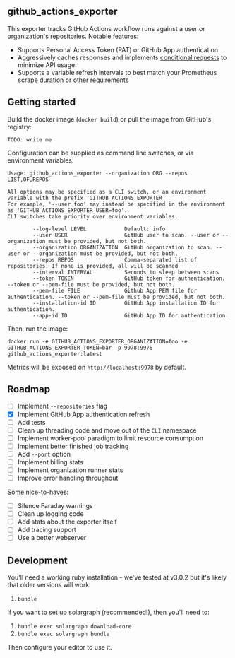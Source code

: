 ## github_actions_exporter

This exporter tracks GitHub Actions workflow runs against a user or organization's repositories. Notable features:

- Supports Personal Access Token (PAT) or GitHub App authentication
- Aggressively caches responses and implements [conditional requests](https://docs.github.com/en/rest/overview/resources-in-the-rest-api#conditional-requests) to minimize API usage.
- Supports a variable refresh intervals to best match your Prometheus scrape duration or other requirements

## Getting started

Build the docker image (`docker build`) or pull the image from GitHub's registry:

```
TODO: write me
```

Configuration can be supplied as command line switches, or via environment variables:

```
Usage: github_actions_exporter --organization ORG --repos LIST,OF,REPOS

All options may be specified as a CLI switch, or an environment variable with the prefix 'GITHUB_ACTIONS_EXPORTER_'
For example, '--user foo' may instead be specified in the environment as 'GITHUB_ACTIONS_EXPORTER_USER=foo'.
CLI switches take priority over environment variables.

        --log-level LEVEL            Default: info
        --user USER                  GitHub user to scan. --user or --organization must be provided, but not both.
        --organization ORGANIZATION  GitHub organization to scan. --user or --organization must be provided, but not both.
        --repos REPOS                Comma-separated list of repositories. If none is provided, all will be scanned
        --interval INTERVAL          Seconds to sleep between scans
        --token TOKEN                GitHub token for authentication. --token or --pem-file must be provided, but not both.
        --pem-file FILE              Github App PEM file for authentication. --token or --pem-file must be provided, but not both.
        --installation-id ID         GitHub App installation ID for authentication.
        --app-id ID                  GitHub App ID for authentication.
```

Then, run the image:

```
docker run -e GITHUB_ACTIONS_EXPORTER_ORGANIZATION=foo -e GITHUB_ACTIONS_EXPORTER_TOKEN=bar -p 9978:9978 github_actions_exporter:latest
```

Metrics will be exposed on `http://localhost:9978` by default.

## Roadmap

- [ ] Implement `--repositories` flag
- [x] Implement GitHub App authentication refresh
- [ ] Add tests
- [ ] Clean up threading code and move out of the `CLI` namespace
- [ ] Implement worker-pool paradigm to limit resource consumption
- [ ] Implement better finished job tracking
- [ ] Add `--port` option
- [ ] Implement billing stats
- [ ] Implement organization runner stats
- [ ] Improve error handling throughout

Some nice-to-haves:
- [ ] Silence Faraday warnings
- [ ] Clean up logging code
- [ ] Add stats about the exporter itself
- [ ] Add tracing support
- [ ] Use a better webserver

## Development

You'll need a working ruby installation - we've tested at v3.0.2 but it's likely that older versions will work.

1. `bundle`

If you want to set up solargraph (recommended!), then you'll need to:

1. `bundle exec solargraph download-core`
2. `bundle exec solargraph bundle`

Then configure your editor to use it.

